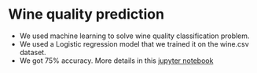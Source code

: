 # Wine quality prediction

- We used machine learning to solve wine quality classification problem.
- We used a Logistic regression model that we trained it on the wine.csv dataset.
- We got 75% accuracy. More details in this [jupyter notebook](https://github.com/CherifYasmine/wine-quality-prediction/blob/main/wine-quality-prediction.ipynb)

